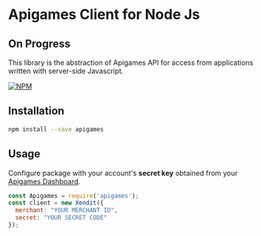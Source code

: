 # Apigames Client for Node Js

## On Progress
This library is the abstraction of Apigames API for access from applications written with server-side Javascript.

[![NPM](https://nodei.co/npm/apigames.png)](https://nodei.co/npm/apigames/)


## Installation

```bash
npm install --save apigames
```

## Usage

Configure package with your account's **secret key** obtained from your [Apigames Dashboard](https://member.apigames.id/pengaturan/secret-key).

```js
const Apigames = require('apigames');
const client = new Xendit({
  merchant: "YOUR MERCHANT ID",
  secret: "YOUR SECRET CODE"
});
```


